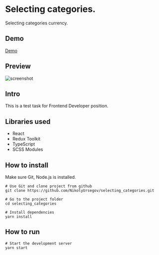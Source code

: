 # Selecting categories.

Selecting categories currency.

## Demo

[Demo](https://selecting-categories.vercel.app)

## Preview

![screenshot](https://user-images.githubusercontent.com/105654011/203541199-9b98adf3-c06d-4b42-8b4f-bf0713eb714d.png)


## Intro

This is a test task for Frontend Developer position. 

## Libraries used

<ul>
  <li>React</li>
  <li>Redux Toolkit</li>
  <li>TypeScript</li>
  <li>SCSS Modules</li>
</ul>

## How to install
Make sure Git, Node.js is installed.

    # Use Git and clone project from github
    git clone https://github.com/NikolyUrsegov/selecting_categories.git
    
    # Go to the project folder
    cd selecting_categories
    
    # Install dependencies
    yarn install
    
## How to run

    # Start the development server
    yarn start



